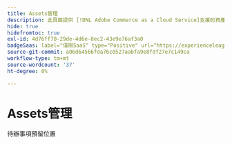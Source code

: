 ```yaml
---
title: Assets管理
description: 此頁面提供 [!DNL Adobe Commerce as a Cloud Service]支援的資產管理選項概觀。
hide: true
hidefromtoc: true
exl-id: 4d76ff70-29de-4d6e-8ec2-43e9e76af3a0
badgeSaas: label="僅限SaaS" type="Positive" url="https://experienceleague.adobe.com/en/docs/commerce/user-guides/product-solutions" tooltip="僅適用於Adobe Commerce as a Cloud Service和Adobe Commerce Optimizer專案(Adobe管理的SaaS基礎結構)。"
source-git-commit: a06d64566fda76c0527aabfa9e8fdf27e7c149ca
workflow-type: tm+mt
source-wordcount: '37'
ht-degree: 0%

---
```


# Assets管理

待辦事項預留位置
